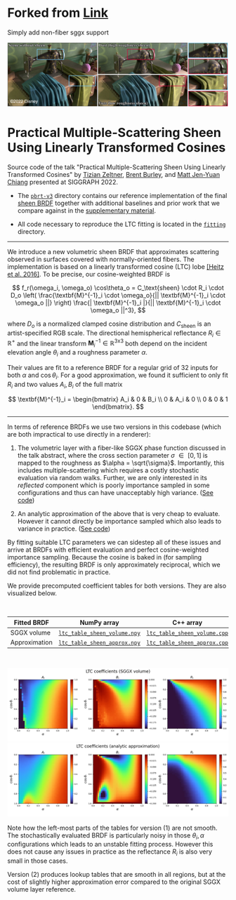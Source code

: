 # Forked from [Link](https://github.com/tizian/ltc-sheen) 

Simply add non-fiber sggx support


<img src="https://github.com/tizian/ltc-sheen/raw/master/images/teaser.jpg" alt="Teaser">

# Practical Multiple-Scattering Sheen Using Linearly Transformed Cosines

Source code of the talk "Practical Multiple-Scattering Sheen Using Linearly Transformed Cosines" by [Tizian Zeltner](https://tizianzeltner.com/), [Brent Burley](https://www.linkedin.com/in/brent-burley-56972557), and [Matt Jen-Yuan Chiang](https://mattchiangvfx.com) presented at SIGGRAPH 2022.

* The [`pbrt-v3`](pbrt-v3) directory contains our reference implementation of the final [sheen BRDF](pbrt-v3/src/materials/sheenltc.cpp) together with additional baselines and prior work that we compare against in the [supplementary material](https://tizianzeltner.com/projects/Zeltner2022Practical/supplemental.pdf).

* All code necessary to reproduce the LTC fitting is located in the [`fitting`](fitting) directory.

---

We introduce a new volumetric sheen BRDF that approximates scattering observed in surfaces covered with normally-oriented fibers. The implementation is based on a linearly transformed cosine (LTC) lobe [[Heitz et al. 2016]](https://eheitzresearch.wordpress.com/415-2/). To be precise, our cosine-weighted BRDF is

$$
  f_r(\omega_i, \omega_o) \cos\theta_o = C_\text{sheen} \cdot R_i \cdot D_o
  \left( \frac{\textbf{M}^{-1}_i \cdot \omega_o}{|| \textbf{M}^{-1}_i \cdot \omega_o ||} \right)
  \frac{| \textbf{M}^{-1}_i |}{|| \textbf{M}^{-1}_i \cdot \omega_o ||^3},
$$

where $D_o$ <span></span>is a normalized clamped cosine distribution and $C_\text{sheen}$ <span></span>is an artist-specified RGB scale. The directional hemispherical reflectance $R_i \in \mathbb{R}^{+}$ <span></span>and the linear transform $\textbf{M}^{-1}_{i} \in \mathbb{R}^{3\text{x}3}$ <span></span>both depend on the incident elevation angle $\theta_i$ <span></span>and a roughness parameter $\alpha$.

Their values are fit to a reference BRDF for a regular grid of 32 inputs for both $\alpha$ <span></span>and $\cos\theta_i$. For a good approximation, we found it sufficient to only fit $R_i$ <span></span>and two values $A_i, B_i$ <span></span>of the full matrix

$$
  \textbf{M}^{-1}_i = \begin{bmatrix}
    A_i & 0 & B_i \\
    0 & A_i & 0 \\
    0 & 0 & 1
  \end{bmatrix}.
$$

---

In terms of reference BRDFs we use two versions in this codebase (which are both impractical to use directly in a renderer):

1. The volumetric layer with a fiber-like SGGX phase function discussed in the talk abstract, where the cross section parameter $\sigma \text{ }\in\text{ } [0, 1]$ <span></span>is mapped to the roughness as $\alpha = \sqrt{\sigma}$. Importantly, this includes multiple-scattering which requires a costly stochastic evaluation via random walks. Further, we are only interested in its _reflected_ component which is poorly importance sampled in some configurations and thus can have unacceptably high variance. ([See code](https://github.com/tizian/ltc-sheen/blob/master/fitting/src/bsdfs/sheen_volume.h))

2. An analytic approximation of the above that is very cheap to evaluate. However it cannot directly be importance sampled which also leads to variance in practice. ([See code](https://github.com/tizian/ltc-sheen/blob/master/fitting/src/bsdfs/sheen_approx.h))

By fitting suitable LTC parameters we can sidestep all of these issues and arrive at BRDFs with efficient evaluation and perfect cosine-weighted importance sampling. Because the cosine is baked in (for sampling efficiency), the resulting BRDF is only approximately reciprocal, which we did not find problematic in practice.

We provide precomputed coefficient tables for both versions. They are also visualized below.

<br>

| Fitted BRDF | NumPy array | C++ array |
| --- | --- | --- |
| SGGX volume   | [`ltc_table_sheen_volume.npy`](https://github.com/tizian/ltc-sheen/blob/master/fitting/python/data/ltc_table_sheen_volume.npy) | [`ltc_table_sheen_volume.cpp`](https://github.com/tizian/ltc-sheen/blob/master/fitting/python/data/ltc_table_sheen_volume.cpp) |
| Approximation | [`ltc_table_sheen_approx.npy`](https://github.com/tizian/ltc-sheen/blob/master/fitting/python/data/ltc_table_sheen_approx.npy) | [`ltc_table_sheen_approx.cpp`](https://github.com/tizian/ltc-sheen/blob/master/fitting/python/data/ltc_table_sheen_approx.cpp) |

<br>

<p align="center">
  <img src="https://github.com/tizian/ltc-sheen/raw/master/images/coeffs_volume.jpg" alt="LTC coefficients (volume)">
  <img src="https://github.com/tizian/ltc-sheen/raw/master/images/coeffs_approx.jpg" alt="LTC coefficients (analytic approximation)">
</p>

Note how the left-most parts of the tables for version (1) are not smooth. The stochastically evaluated BRDF is particularly noisy in those $\theta_i, \alpha$ <span></span> configurations which leads to an unstable fitting process. However this does not cause any issues in practice as the reflectance $R_i$ <span></span> is also very small in those cases.

Version (2) produces lookup tables that are smooth in all regions, but at the cost of slightly higher approximation error compared to the original SGGX volume layer reference.
